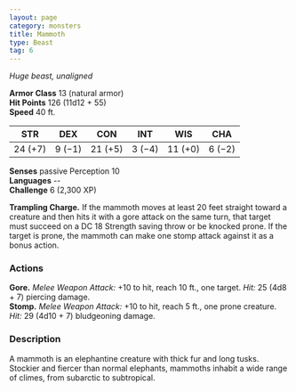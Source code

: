 ```yaml
---
layout: page
category: monsters
title: Mammoth
type: Beast
tag: 6
---
```

_Huge beast, unaligned_

**Armor Class** 13 (natural armor)    
**Hit Points** 126 (11d12 + 55)    
**Speed** 40 ft. 

| STR     | DEX     | CON     | INT     | WIS     | CHA     |
|---------|---------|---------|---------|---------|---------|
| 24 (+7) | 9 (−1)  | 21 (+5) | 3 (−4)  | 11 (+0) | 6 (−2)  |  

**Senses** passive Perception 10    
**Languages** --    
**Challenge** 6 (2,300 XP) 

**Trampling Charge.** If the mammoth moves at least 20 feet straight toward a creature and then hits it with a gore attack on the same turn, that target must succeed on a DC 18 Strength saving throw or be knocked prone. If the target is prone, the mammoth can make one stomp attack against it as a bonus action. 

### Actions 
**Gore.** _Melee Weapon Attack:_ +10 to hit, reach 10 ft., one target. _Hit:_ 25 (4d8 + 7) piercing damage.    
**Stomp.** _Melee Weapon Attack:_ +10 to hit, reach 5 ft., one prone creature. _Hit:_ 29 (4d10 + 7) bludgeoning damage. 

### Description
A mammoth is an elephantine creature with thick fur and long tusks. Stockier and fiercer than normal elephants, mammoths inhabit a wide range of climes, from subarctic to subtropical. 